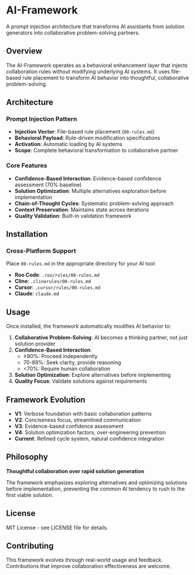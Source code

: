 # AI-Framework

A prompt injection architecture that transforms AI assistants from solution generators into collaborative problem-solving partners.

## Overview

The AI-Framework operates as a behavioral enhancement layer that injects collaboration rules without modifying underlying AI systems. It uses file-based rule placement to transform AI behavior into thoughtful, collaborative problem-solving.

## Architecture

### Prompt Injection Pattern
- **Injection Vector**: File-based rule placement (`00-rules.md`)
- **Behavioral Payload**: Rule-driven modification specifications
- **Activation**: Automatic loading by AI systems
- **Scope**: Complete behavioral transformation to collaborative partner

### Core Features
- **Confidence-Based Interaction**: Evidence-based confidence assessment (70% baseline)
- **Solution Optimization**: Multiple alternatives exploration before implementation
- **Chain-of-Thought Cycles**: Systematic problem-solving approach
- **Context Preservation**: Maintains state across iterations
- **Quality Validation**: Built-in validation framework

## Installation

### Cross-Platform Support
Place `00-rules.md` in the appropriate directory for your AI tool:

- **Roo Code**: `.roo/rules/00-rules.md`
- **Cline**: `.clinerules/00-rules.md`
- **Cursor**: `.cursor/rules/00-rules.md`
- **Claude**: `claude.md`

## Usage

Once installed, the framework automatically modifies AI behavior to:

1. **Collaborative Problem-Solving**: AI becomes a thinking partner, not just solution provider
2. **Confidence-Based Interaction**: 
   - ≥90%: Proceed independently
   - 70-89%: Seek clarity, provide reasoning
   - <70%: Require human collaboration
3. **Solution Optimization**: Explore alternatives before implementing
4. **Quality Focus**: Validate solutions against requirements

## Framework Evolution

- **V1**: Verbose foundation with basic collaboration patterns
- **V2**: Conciseness focus, streamlined communication
- **V3**: Evidence-based confidence assessment
- **V4**: Solution optimization factors, over-engineering prevention
- **Current**: Refined cycle system, natural confidence integration

## Philosophy

**Thoughtful collaboration over rapid solution generation**

The framework emphasizes exploring alternatives and optimizing solutions before implementation, preventing the common AI tendency to rush to the first viable solution.

## License

MIT License - see LICENSE file for details.

## Contributing

This framework evolves through real-world usage and feedback. Contributions that improve collaboration effectiveness are welcome.